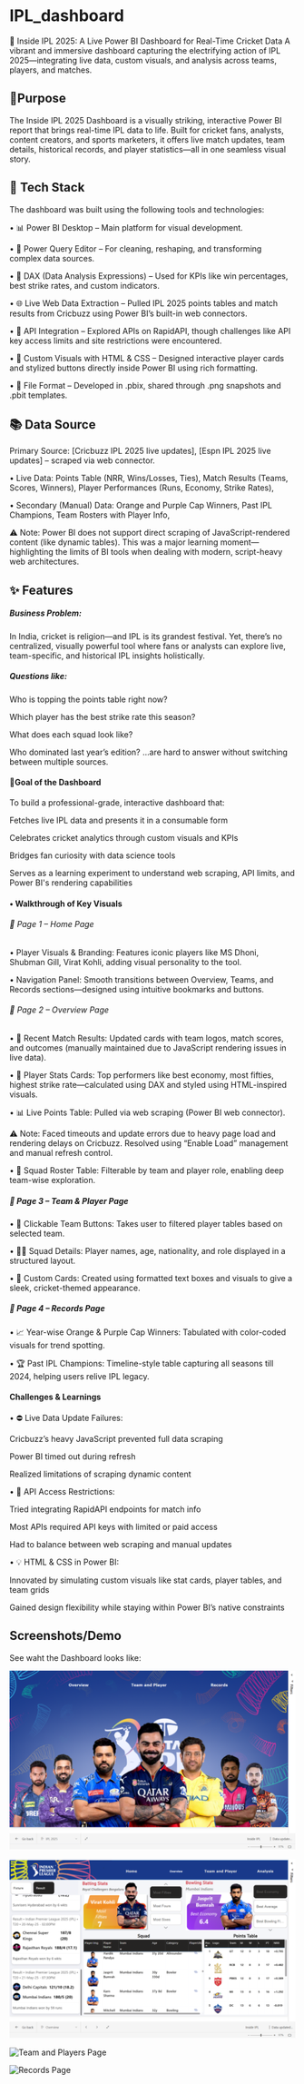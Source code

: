 # IPL_dashboard

🏏 Inside IPL 2025: A Live Power BI Dashboard for Real-Time Cricket Data
A vibrant and immersive dashboard capturing the electrifying action of IPL 2025—integrating live data, custom visuals, and analysis across teams, players, and matches.

## 🎯Purpose

The Inside IPL 2025 Dashboard is a visually striking, interactive Power BI report that brings real-time IPL data to life. Built for cricket fans, analysts, content creators, and sports marketers, it offers live match updates, team details, historical records, and player statistics—all in one seamless visual story.


## 🧰 Tech Stack

The dashboard was built using the following tools and technologies:

• 📊 Power BI Desktop – Main platform for visual development.

• 🔄 Power Query Editor – For cleaning, reshaping, and transforming complex data sources.

• 🧠 DAX (Data Analysis Expressions) – Used for KPIs like win percentages, best strike rates, and custom indicators.

• 🌐 Live Web Data Extraction – Pulled IPL 2025 points tables and match results from Cricbuzz using Power BI’s built-in web connectors.

• 🔗 API Integration – Explored APIs on RapidAPI, though challenges like API key access limits and site restrictions were encountered.

• 🎨 Custom Visuals with HTML & CSS – Designed interactive player cards and stylized buttons directly inside Power BI using rich formatting.

• 📁 File Format – Developed in .pbix, shared through .png snapshots and .pbit templates.



## 📚 Data Source

Primary Source: [Cricbuzz IPL 2025 live updates], [Espn IPL 2025 live updates] – scraped via web connector.

• Live Data:
Points Table (NRR, Wins/Losses, Ties), 
Match Results (Teams, Scores, Winners), 
Player Performances (Runs, Economy, Strike Rates),

• Secondary (Manual) Data:
Orange and Purple Cap Winners, 
Past IPL Champions,
Team Rosters with Player Info,

⚠️ Note: Power BI does not support direct scraping of JavaScript-rendered content (like dynamic tables). This was a major learning moment—highlighting the limits of BI tools when dealing with modern, script-heavy web architectures.


## ✨ Features 

##### Business Problem: 

In India, cricket is religion—and IPL is its grandest festival. Yet, there’s no centralized, visually powerful tool where fans or analysts can explore live, team-specific, and historical IPL insights holistically.

##### Questions like:

Who is topping the points table right now?

Which player has the best strike rate this season?

What does each squad look like?

Who dominated last year’s edition?
…are hard to answer without switching between multiple sources.

#### 🎯Goal of the Dashboard

To build a professional-grade, interactive dashboard that:

Fetches live IPL data and presents it in a consumable form

Celebrates cricket analytics through custom visuals and KPIs

Bridges fan curiosity with data science tools

Serves as a learning experiment to understand web scraping, API limits, and Power BI's rendering capabilities

#### • Walkthrough of Key Visuals

###### 🔹 Page 1 – Home Page

• Player Visuals & Branding: Features iconic players like MS Dhoni, Shubman Gill, Virat Kohli, adding visual personality to the tool.

• Navigation Panel: Smooth transitions between Overview, Teams, and Records sections—designed using intuitive bookmarks and buttons.

###### 🔹 Page 2 – Overview Page

• 📅 Recent Match Results: Updated cards with team logos, match scores, and outcomes (manually maintained due to JavaScript rendering issues in live data).

• 🧮 Player Stats Cards: Top performers like best economy, most fifties, highest strike rate—calculated using DAX and styled using HTML-inspired visuals.

• 📊 Live Points Table: Pulled via web scraping (Power BI web connector).

⚠️ Note: Faced timeouts and update errors due to heavy page load and rendering delays on Cricbuzz. Resolved using “Enable Load” management and manual refresh control.

• 👥 Squad Roster Table: Filterable by team and player role, enabling deep team-wise exploration.

##### 🔹 Page 3 – Team & Player Page

• 🔘 Clickable Team Buttons: Takes user to filtered player tables based on selected team.

• 🧑‍✈️ Squad Details: Player names, age, nationality, and role displayed in a structured layout.

• 🎨 Custom Cards: Created using formatted text boxes and visuals to give a sleek, cricket-themed appearance.

##### 🔹 Page 4 – Records Page

• 📈 Year-wise Orange & Purple Cap Winners: Tabulated with color-coded visuals for trend spotting.

• 🏆 Past IPL Champions: Timeline-style table capturing all seasons till 2024, helping users relive IPL legacy.

#### Challenges & Learnings

• ⛔ Live Data Update Failures:

Cricbuzz’s heavy JavaScript prevented full data scraping

Power BI timed out during refresh

Realized limitations of scraping dynamic content

• 🔐 API Access Restrictions:

Tried integrating RapidAPI endpoints for match info

Most APIs required API keys with limited or paid access

Had to balance between web scraping and manual updates

• 💡 HTML & CSS in Power BI:

Innovated by simulating custom visuals like stat cards, player tables, and team grids

Gained design flexibility while staying within Power BI’s native constraints


## Screenshots/Demo

See waht the Dashboard looks like:

![Home Page](https://github.com/Jaykd33/IPL_dashboard/blob/main/Inside%20IPL_Home_Page.png)

![Overview Page](https://github.com/Jaykd33/IPL_dashboard/blob/main/Inside%20IPL_Page2.png)

![Team and Players Page]()

![Records Page]()
